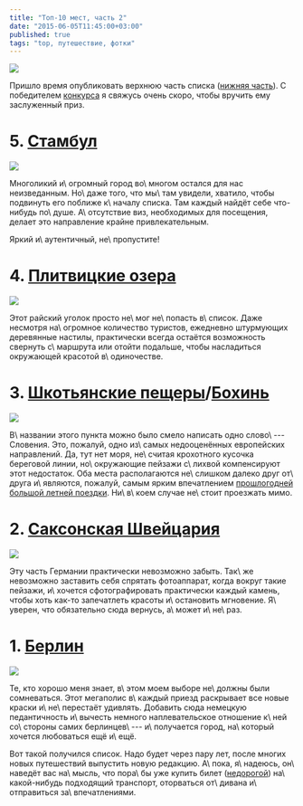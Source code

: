 ```yaml
---
title: "Топ-10 мест, часть 2"
date: "2015-06-05T11:45:00+03:00"
published: true
tags: "top, путешествие, фотки"
---
```


![](/images/travel/top10-2015/top10-cover-2.png)

Пришло время опубликовать верхнюю часть списка ([нижняя часть][bottom]). С победителем [конкурса][puzzle] я свяжусь 
очень скоро, чтобы вручить ему заслуженный приз.

<!--more-->

# 5. [Стамбул][istanbul]

[![](/images/travel/top10-2015/top10-istanbul.jpg)][istanbul]

Многоликий и\ огромный город во\ многом остался для нас неизведанным. Но\ даже того, что мы\ там увидели, хватило, чтобы 
подвинуть его поближе к\ началу списка. Там каждый найдёт себе что-нибудь по\ душе. А\ отсутствие виз, необходимых для 
посещения, делает это направление крайне привлекательным. 

Яркий и\ аутентичный, не\ пропустите!

# 4. [Плитвицкие озера][plitvice]

[![](/images/travel/top10-2015/top10-plitvice.jpg)][plitvice]

Этот райский уголок просто не\ мог не\ попасть в\ список. Даже несмотря на\ огромное количество туристов, ежедневно 
штурмующих деревянные настилы, практически всегда остаётся возможность свернуть с\ маршрута или отойти подальше, чтобы 
насладиться окружающей красотой в\ одиночестве.

# 3. [Шкотьянские пещеры][skotjan]/[Бохинь][bohinj]

[![](/images/travel/top10-2015/top10-bohinj.jpg)][bohinj]

В\ названии этого пункта можно было смело написать одно слово\ --- Словения. Это, пожалуй, одно из\ самых недооценённых 
европейских направлений. Да, тут нет моря, не\ считая крохотного кусочка береговой линии, но\ окружающие пейзажи 
с\ лихвой компенсируют этот недостаток. Оба места располагаются не\ слишком далеко друг от\ друга и\ являются, пожалуй, 
самым ярким впечатлением [прошлогодней большой летней поездки][eurotrip]. Ни\ в\ коем случае не\ стоит проезжать мимо.

# 2. [Саксонская Швейцария][saxon]

[![](/images/travel/top10-2015/top10-saxon.jpg)][saxon]

Эту часть Германии практически невозможно забыть. Так\ же невозможно заставить себя спрятать фотоаппарат, когда вокруг 
такие пейзажи, и\ хочется сфотографировать практически каждый камень, чтобы хоть как-то запечатлеть красоты 
и\ остановить мгновение. Я\ уверен, что обязательно сюда вернусь, а\ может и\ не\ раз.

# 1. [Берлин][berlin]

[![](/images/travel/top10-2015/top10-berlin.jpg)][berlin]

Те, кто хорошо меня знает, в\ этом моем выборе не\ должны были сомневаться. Этот мегаполис в\ каждый приезд раскрывает 
все новые краски и\ не\ перестаёт удивлять. Добавить сюда немецкую педантичность и\ вычесть немного наплевательское 
отношение к\ ней со\ стороны самих берлинцев\ --- и\ получается город, на\ который хочется любоваться ещё и\ ещё.

Вот такой получился список. Надо будет через пару лет, после многих новых путешествий выпустить новую редакцию. А\ пока, 
я\ надеюсь, он\ наведёт вас на\ мысль, что пора\ бы уже купить билет ([недорогой][vandrouki]) на\ какой-нибудь 
подходящий транспорт, оторваться от\ дивана и\ отправиться за\ впечатлениями.

[berlin]: /post/berlin-2014/ 
[bohinj]: /post/eurotrip-2014-bled-bohinj/ 
[bottom]: /post/top-10-places-part-1/
[eurotrip]: /post/eurotrip-2014/
[istanbul]: /post/istanbul/ 
[plitvice]: /post/eurotrip-2014-plitvice-lakes/
[puzzle]: /post/three-years/
[saxon]: /post/saxon-switzerland-2014/ 
[skotjan]: /post/eurotrip-2014-postojna-skocjan/
[vandrouki]: http://vandrouki.by  
